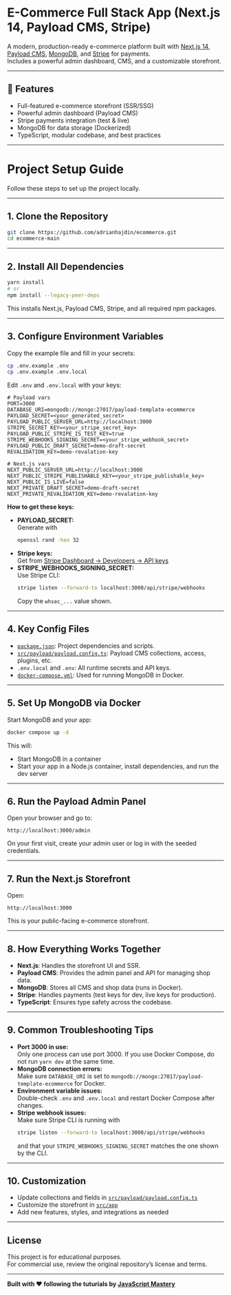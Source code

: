 # E-Commerce Full Stack App (Next.js 14, Payload CMS, Stripe)



A modern, production-ready e-commerce platform built with [Next.js 14](https://nextjs.org/), [Payload CMS](https://payloadcms.com/), [MongoDB](https://www.mongodb.com/), and [Stripe](https://stripe.com/) for payments.  
Includes a powerful admin dashboard, CMS, and a customizable storefront.

---

## 🚀 Features

- Full-featured e-commerce storefront (SSR/SSG)
- Powerful admin dashboard (Payload CMS)
- Stripe payments integration (test & live)
- MongoDB for data storage (Dockerized)
- TypeScript, modular codebase, and best practices

---

# Project Setup Guide

Follow these steps to set up the project locally.

---

## 1. Clone the Repository

```bash
git clone https://github.com/adrianhajdin/ecommerce.git
cd ecommerce-main
```

---

## 2. Install All Dependencies

```bash
yarn install
# or
npm install --legacy-peer-deps
```
This installs Next.js, Payload CMS, Stripe, and all required npm packages.

---

## 3. Configure Environment Variables

Copy the example file and fill in your secrets:

```bash
cp .env.example .env
cp .env.example .env.local
```

Edit `.env` and `.env.local` with your keys:

```env
# Payload vars
PORT=3000
DATABASE_URI=mongodb://mongo:27017/payload-template-ecommerce
PAYLOAD_SECRET=<your_generated_secret>
PAYLOAD_PUBLIC_SERVER_URL=http://localhost:3000
STRIPE_SECRET_KEY=<your_stripe_secret_key>
PAYLOAD_PUBLIC_STRIPE_IS_TEST_KEY=true
STRIPE_WEBHOOKS_SIGNING_SECRET=<your_stripe_webhook_secret>
PAYLOAD_PUBLIC_DRAFT_SECRET=demo-draft-secret
REVALIDATION_KEY=demo-revalation-key

# Next.js vars
NEXT_PUBLIC_SERVER_URL=http://localhost:3000
NEXT_PUBLIC_STRIPE_PUBLISHABLE_KEY=<your_stripe_publishable_key>
NEXT_PUBLIC_IS_LIVE=false
NEXT_PRIVATE_DRAFT_SECRET=demo-draft-secret
NEXT_PRIVATE_REVALIDATION_KEY=demo-revalation-key
```

**How to get these keys:**
- **PAYLOAD_SECRET:**  
  Generate with  
  ```bash
  openssl rand -hex 32
  ```
- **Stripe keys:**  
  Get from [Stripe Dashboard → Developers → API keys](https://dashboard.stripe.com/apikeys)
- **STRIPE_WEBHOOKS_SIGNING_SECRET:**  
  Use Stripe CLI:  
  ```bash
  stripe listen --forward-to localhost:3000/api/stripe/webhooks
  ```
  Copy the `whsec_...` value shown.

---

## 4. Key Config Files

- [`package.json`](package.json ): Project dependencies and scripts.
- [`src/payload/payload.config.ts`](src/payload/payload.config.ts ): Payload CMS collections, access, plugins, etc.
- `.env.local` and `.env`: All runtime secrets and API keys.
- [`docker-compose.yml`](docker-compose.yml ): Used for running MongoDB in Docker.

---

## 5. Set Up MongoDB via Docker

Start MongoDB and your app:

```bash
docker compose up -d
```

This will:
- Start MongoDB in a container
- Start your app in a Node.js container, install dependencies, and run the dev server

---

## 6. Run the Payload Admin Panel

Open your browser and go to:

```
http://localhost:3000/admin
```

On your first visit, create your admin user or log in with the seeded credentials.

---

## 7. Run the Next.js Storefront

Open:

```
http://localhost:3000
```

This is your public-facing e-commerce storefront.

---

## 8. How Everything Works Together

- **Next.js**: Handles the storefront UI and SSR.
- **Payload CMS**: Provides the admin panel and API for managing shop data.
- **MongoDB**: Stores all CMS and shop data (runs in Docker).
- **Stripe**: Handles payments (test keys for dev, live keys for production).
- **TypeScript**: Ensures type safety across the codebase.

---

## 9. Common Troubleshooting Tips

- **Port 3000 in use:**  
  Only one process can use port 3000. If you use Docker Compose, do not run `yarn dev` at the same time.
- **MongoDB connection errors:**  
  Make sure `DATABASE_URI` is set to `mongodb://mongo:27017/payload-template-ecommerce` for Docker.
- **Environment variable issues:**  
  Double-check `.env` and `.env.local` and restart Docker Compose after changes.
- **Stripe webhook issues:**  
  Make sure Stripe CLI is running with  
  ```bash
  stripe listen --forward-to localhost:3000/api/stripe/webhooks
  ```
  and that your `STRIPE_WEBHOOKS_SIGNING_SECRET` matches the one shown by the CLI.

---

## 10. Customization

- Update collections and fields in [`src/payload/payload.config.ts`](src/payload/payload.config.ts )
- Customize the storefront in [`src/app`](src/app )
- Add new features, styles, and integrations as needed

---

## License

This project is for educational purposes.  
For commercial use, review the original repository’s license and terms.

---

**Built with ❤️ following the tuturials by  [JavaScript Mastery](https://youtu.be/3JUsg-WsU9o?si=YzrJY-W19jrRRJhD)**
